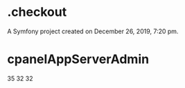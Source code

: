 .checkout
=========

A Symfony project created on December 26, 2019, 7:20 pm.
# cpanelAppServerAdmin
35
32
32
